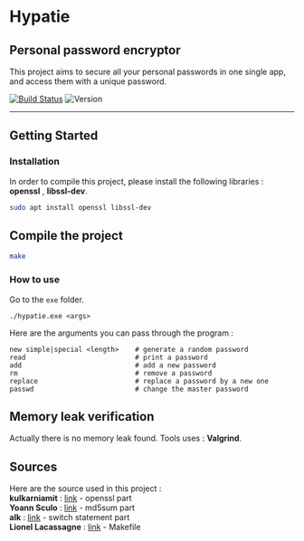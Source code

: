 # Hypatie
## Personal password encryptor
This project aims to secure all your personal passwords in one single app, and access them with a unique password.

[![Build Status](https://travis-ci.com/Kevin-Vu/hypatie.svg?branch=master)](https://travis-ci.com/Kevin-Vu/hypatie) ![Version](https://img.shields.io/badge/hypatie-v1.0-blue.svg)

----

## Getting Started
### Installation
In order to compile this project, please install the following libraries : **openssl** , **libssl-dev**.
```bash
sudo apt install openssl libssl-dev
```

## Compile the project
```bash
make
```

### How to use
Go to the `exe` folder.
```
./hypatie.exe <args>
```
Here are the arguments you can pass through the program :
```
new simple|special <length>    # generate a random password
read                           # print a password
add                            # add a new password
rm                             # remove a password
replace                        # replace a password by a new one
passwd                         # change the master password
```

## Memory leak verification
Actually there is no memory leak found. 
Tools uses : **Valgrind**.

## Sources
Here are the source used in this project :  
**kulkarniamit** : [link](https://github.com/kulkarniamit/openssl-evp-demo/blob/master/openssl_evp_demo.c) - openssl part  
**Yoann Sculo** : [link](http://www.yoannsculo.fr/faire-un-hash-md5-dun-string-en-c/) - md5sum part  
**alk** : [link](https://stackoverflow.com/questions/17984628/switch-statement-using-string-on-an-array) - switch statement part  
**Lionel Lacassagne** : [link](https://www.lip6.fr/actualite/personnes-fiche.php?ident=P1046) - Makefile

